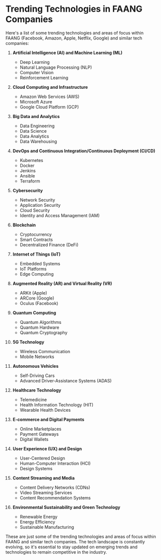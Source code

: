 # Trending Technologies in FAANG Companies

Here's a list of some trending technologies and areas of focus within FAANG (Facebook, Amazon, Apple, Netflix, Google) and similar tech companies:

1. **Artificial Intelligence (AI) and Machine Learning (ML)**
   - Deep Learning
   - Natural Language Processing (NLP)
   - Computer Vision
   - Reinforcement Learning

2. **Cloud Computing and Infrastructure**
   - Amazon Web Services (AWS)
   - Microsoft Azure
   - Google Cloud Platform (GCP)

3. **Big Data and Analytics**
   - Data Engineering
   - Data Science
   - Data Analytics
   - Data Warehousing

4. **DevOps and Continuous Integration/Continuous Deployment (CI/CD)**
   - Kubernetes
   - Docker
   - Jenkins
   - Ansible
   - Terraform

5. **Cybersecurity**
   - Network Security
   - Application Security
   - Cloud Security
   - Identity and Access Management (IAM)

6. **Blockchain**
   - Cryptocurrency
   - Smart Contracts
   - Decentralized Finance (DeFi)

7. **Internet of Things (IoT)**
   - Embedded Systems
   - IoT Platforms
   - Edge Computing

8. **Augmented Reality (AR) and Virtual Reality (VR)**
   - ARKit (Apple)
   - ARCore (Google)
   - Oculus (Facebook)

9. **Quantum Computing**
   - Quantum Algorithms
   - Quantum Hardware
   - Quantum Cryptography

10. **5G Technology**
    - Wireless Communication
    - Mobile Networks

11. **Autonomous Vehicles**
    - Self-Driving Cars
    - Advanced Driver-Assistance Systems (ADAS)

12. **Healthcare Technology**
    - Telemedicine
    - Health Information Technology (HIT)
    - Wearable Health Devices

13. **E-commerce and Digital Payments**
    - Online Marketplaces
    - Payment Gateways
    - Digital Wallets

14. **User Experience (UX) and Design**
    - User-Centered Design
    - Human-Computer Interaction (HCI)
    - Design Systems

15. **Content Streaming and Media**
    - Content Delivery Networks (CDNs)
    - Video Streaming Services
    - Content Recommendation Systems

16. **Environmental Sustainability and Green Technology**
    - Renewable Energy
    - Energy Efficiency
    - Sustainable Manufacturing

These are just some of the trending technologies and areas of focus within FAANG and similar tech companies. The tech landscape is constantly evolving, so it's essential to stay updated on emerging trends and technologies to remain competitive in the industry.
